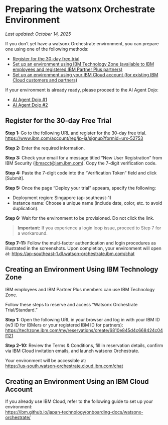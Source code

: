 # Preparing the watsonx Orchestrate Environment

_Last updated: October 14, 2025_

If you don’t yet have a watsonx Orchestrate environment, you can prepare one using one of the following methods:
* [Register for the 30-day free trial](https://github.com/IBM/japan-technology/tree/main/watsonxOrchestrate/dojo/1#30%E6%97%A5%E7%84%A1%E5%84%9F%E8%A9%95%E4%BE%A1%E7%89%88%E3%81%AE%E7%99%BB%E9%8C%B2)
* [Set up an environment using IBM Technology Zone (available to IBM employees and registered IBM Partner Plus partners)](https://github.com/IBM/japan-technology/tree/main/watsonxOrchestrate/dojo/1#ibm-technology-zone%E3%82%92%E4%BD%BF%E3%81%A3%E3%81%9F%E7%92%B0%E5%A2%83%E3%81%AE%E4%BD%9C%E6%88%90)
* [Set up an environment using your IBM Cloud account (for existing IBM Cloud customers and partners)](https://github.com/IBM/japan-technology/tree/main/watsonxOrchestrate/dojo/1#ibm-cloud%E3%82%A2%E3%82%AB%E3%82%A6%E3%83%B3%E3%83%88%E3%82%92%E4%BD%BF%E3%81%84%E7%92%B0%E5%A2%83%E3%81%AE%E4%BD%9C%E6%88%90%E3%81%99%E3%81%A7%E3%81%ABibm-cloud%E3%82%92%E3%81%8A%E4%BD%BF%E3%81%84%E3%81%AE%E3%81%8A%E5%AE%A2%E6%A7%98%E3%83%91%E3%83%BC%E3%83%88%E3%83%8A%E3%83%BC%E6%A7%98)

If your environment is already ready, please proceed to the AI Agent Dojo:

* [AI Agent Dojo #1](https://github.com/IBM/japan-technology/blob/main/watsonxOrchestrate/dojo/1/index.md#watsonx-orchestrate-ai-%E3%82%A8%E3%83%BC%E3%82%B8%E3%82%A7%E3%83%B3%E3%83%88%E4%BD%93%E9%A8%93-part-1)
* [AI Agent Dojo #2](https://github.com/IBM/japan-technology/blob/main/watsonxOrchestrate/dojo/2/readme.md)

## Register for the 30-day Free Trial

**Step 1:** Go to the following URL and register for the 30-day free trial.
https://www.ibm.com/account/reg/jp-ja/signup?formid=urx-52753

**Step 2:** Enter the required information.

**Step 3:** Check your email for a message titled “New User Registration” from IBM Security (ibmacct@iam.ibm.com). Copy the 7-digit verification code.

**Step 4:** Paste the 7-digit code into the “Verification Token” field and click [Submit].

**Step 5:** Once the page “Deploy your trial” appears, specify the following:
* Deployment region: Singapore (ap-southeast-1)
* Instance name: Choose a unique name (include date, color, etc. to avoid duplication).

**Step 6:** Wait for the environment to be provisioned. Do not click the link.

> **Important:** If you experience a login loop issue, proceed to Step 7 for a workaround.

**Step 7–11:** Follow the multi-factor authentication and login procedures as illustrated in the screenshots. Upon completion, your environment will open at:
https://ap-southeast-1.dl.watson-orchestrate.ibm.com/chat

## Creating an Environment Using IBM Technology Zone

IBM employees and IBM Partner Plus members can use IBM Technology Zone.

Follow these steps to reserve and access “Watsonx Orchestrate Trial/Standard.”

**Step 1:** Open the following URL in your browser and log in with your IBM ID (w3 ID for IBMers or your registered IBM ID for partners):  
https://techzone.ibm.com/my/reservations/create/6810e845d4c668424c04f121

**Step 2–10:** Review the Terms & Conditions, fill in reservation details, confirm via IBM Cloud invitation emails, and launch watsonx Orchestrate.

Your environment will be accessible at:  
https://us-south.watson-orchestrate.cloud.ibm.com/chat

## Creating an Environment Using an IBM Cloud Account

If you already use IBM Cloud, refer to the following guide to set up your environment:  
https://ibm.github.io/japan-technology/onboarding-docs/watsonx-orchestrate/